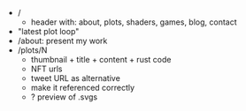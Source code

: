 - /
  - header with: about, plots, shaders, games, blog, contact
- "latest plot loop"
- /about: present my work
- /plots/N
  - thumbnail + title + content + rust code
  - NFT urls
  - tweet URL as alternative
  - make it referenced correctly
  - ? preview of .svgs
